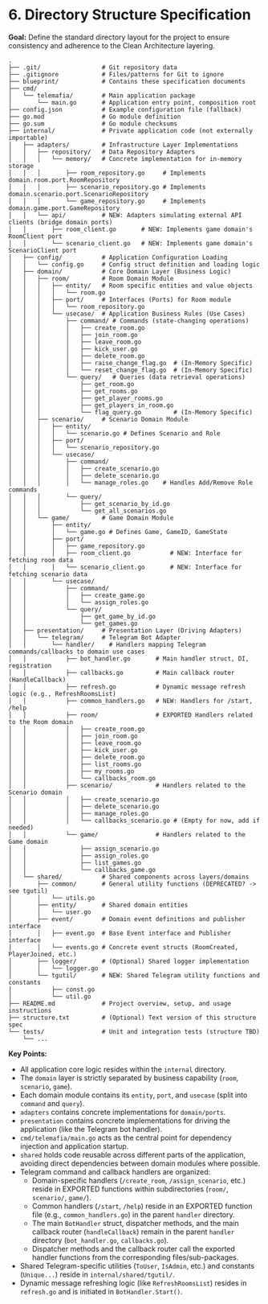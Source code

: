 # 6. Directory Structure Specification

**Goal:** Define the standard directory layout for the project to ensure consistency and adherence to the Clean Architecture layering.

```text
.
├── .git/                 # Git repository data
├── .gitignore            # Files/patterns for Git to ignore
├── blueprint/            # Contains these specification documents
├── cmd/
│   └── telemafia/        # Main application package
│       └── main.go       # Application entry point, composition root
├── config.json           # Example configuration file (fallback)
├── go.mod                # Go module definition
├── go.sum                # Go module checksums
├── internal/             # Private application code (not externally importable)
│   ├── adapters/         # Infrastructure Layer Implementations
│   │   ├── repository/   # Data Repository Adapters
│   │   │   └── memory/   # Concrete implementation for in-memory storage
│   │   │       ├── room_repository.go     # Implements domain.room.port.RoomRepository
│   │   │       ├── scenario_repository.go # Implements domain.scenario.port.ScenarioRepository
│   │   │       └── game_repository.go     # Implements domain.game.port.GameRepository
│   │   └── api/          # NEW: Adapters simulating external API clients (bridge domain ports)
│   │       ├── room_client.go       # NEW: Implements game domain's RoomClient port
│   │       └── scenario_client.go   # NEW: Implements game domain's ScenarioClient port
│   ├── config/           # Application Configuration Loading
│   │   └── config.go     # Config struct definition and loading logic
│   ├── domain/           # Core Domain Layer (Business Logic)
│   │   ├── room/         # Room Domain Module
│   │   │   ├── entity/   # Room specific entities and value objects
│   │   │   │   └── room.go
│   │   │   ├── port/     # Interfaces (Ports) for Room module
│   │   │   │   └── room_repository.go
│   │   │   └── usecase/  # Application Business Rules (Use Cases)
│   │   │       ├── command/ # Commands (state-changing operations)
│   │   │       │   ├── create_room.go
│   │   │       │   ├── join_room.go
│   │   │       │   ├── leave_room.go
│   │   │       │   ├── kick_user.go
│   │   │       │   ├── delete_room.go
│   │   │       │   ├── raise_change_flag.go  # (In-Memory Specific)
│   │   │       │   └── reset_change_flag.go  # (In-Memory Specific)
│   │   │       └── query/   # Queries (data retrieval operations)
│   │   │           ├── get_room.go
│   │   │           ├── get_rooms.go
│   │   │           ├── get_player_rooms.go
│   │   │           ├── get_players_in_room.go
│   │   │           └── flag_query.go         # (In-Memory Specific)
│   │   ├── scenario/     # Scenario Domain Module
│   │   │   ├── entity/
│   │   │   │   └── scenario.go # Defines Scenario and Role
│   │   │   ├── port/
│   │   │   │   └── scenario_repository.go
│   │   │   └── usecase/
│   │   │       ├── command/
│   │   │       │   ├── create_scenario.go
│   │   │       │   ├── delete_scenario.go
│   │   │       │   └── manage_roles.go    # Handles Add/Remove Role commands
│   │   │       └── query/
│   │   │           ├── get_scenario_by_id.go
│   │   │           └── get_all_scenarios.go
│   │   └── game/         # Game Domain Module
│   │       ├── entity/
│   │       │   └── game.go # Defines Game, GameID, GameState
│   │       ├── port/
│   │       │   ├── game_repository.go
│   │       │   ├── room_client.go           # NEW: Interface for fetching room data
│   │       │   └── scenario_client.go       # NEW: Interface for fetching scenario data
│   │       └── usecase/
│   │           ├── command/
│   │           │   ├── create_game.go
│   │           │   └── assign_roles.go
│   │           └── query/
│   │               ├── get_game_by_id.go
│   │               └── get_games.go
│   ├── presentation/     # Presentation Layer (Driving Adapters)
│   │   └── telegram/     # Telegram Bot Adapter
│   │       └── handler/    # Handlers mapping Telegram commands/callbacks to domain use cases
│   │           ├── bot_handler.go       # Main handler struct, DI, registration
│   │           ├── callbacks.go         # Main callback router (HandleCallback)
│   │           ├── refresh.go           # Dynamic message refresh logic (e.g., RefreshRoomsList)
│   │           ├── common_handlers.go   # NEW: Handlers for /start, /help
│   │           ├── room/                # EXPORTED Handlers related to the Room domain
│   │           │   ├── create_room.go
│   │           │   ├── join_room.go
│   │           │   ├── leave_room.go
│   │           │   ├── kick_user.go
│   │           │   ├── delete_room.go
│   │           │   ├── list_rooms.go
│   │           │   ├── my_rooms.go
│   │           │   └── callbacks_room.go
│   │           ├── scenario/            # Handlers related to the Scenario domain
│   │           │   ├── create_scenario.go
│   │           │   ├── delete_scenario.go
│   │           │   ├── manage_roles.go
│   │           │   └── callbacks_scenario.go # (Empty for now, add if needed)
│   │           └── game/                # Handlers related to the Game domain
│   │               ├── assign_scenario.go
│   │               ├── assign_roles.go
│   │               ├── list_games.go
│   │               └── callbacks_game.go
│   └── shared/           # Shared components across layers/domains
│       ├── common/       # General utility functions (DEPRECATED? -> see tgutil)
│       │   └── utils.go
│       ├── entity/       # Shared domain entities
│       │   └── user.go
│       ├── event/        # Domain event definitions and publisher interface
│       │   ├── event.go  # Base Event interface and Publisher interface
│       │   └── events.go # Concrete event structs (RoomCreated, PlayerJoined, etc.)
│       ├── logger/       # (Optional) Shared logger implementation
│       │   └── logger.go
│       └── tgutil/       # NEW: Shared Telegram utility functions and constants
│           ├── const.go
│           └── util.go
├── README.md             # Project overview, setup, and usage instructions
├── structure.txt         # (Optional) Text version of this structure spec
└── tests/                # Unit and integration tests (structure TBD)
    └── ...
```

**Key Points:**

*   All application core logic resides within the `internal` directory.
*   The `domain` layer is strictly separated by business capability (`room`, `scenario`, `game`).
*   Each domain module contains its `entity`, `port`, and `usecase` (split into `command` and `query`).
*   `adapters` contains concrete implementations for `domain/ports`.
*   `presentation` contains concrete implementations for driving the application (like the Telegram bot handler).
*   `cmd/telemafia/main.go` acts as the central point for dependency injection and application startup.
*   `shared` holds code reusable across different parts of the application, avoiding direct dependencies between domain modules where possible.
*   Telegram command and callback handlers are organized:
    *   Domain-specific handlers (`/create_room`, `/assign_scenario`, etc.) reside in EXPORTED functions within subdirectories (`room/`, `scenario/`, `game/`).
    *   Common handlers (`/start`, `/help`) reside in an EXPORTED function file (e.g., `common_handlers.go`) in the parent `handler` directory.
    *   The main `BotHandler` struct, dispatcher methods, and the main callback router (`handleCallback`) remain in the parent `handler` directory (`bot_handler.go`, `callbacks.go`).
    *   Dispatcher methods and the callback router call the exported handler functions from the corresponding files/sub-packages.
*   Shared Telegram-specific utilities (`ToUser`, `IsAdmin`, etc.) and constants (`Unique...`) reside in `internal/shared/tgutil/`.
*   Dynamic message refreshing logic (like `RefreshRoomsList`) resides in `refresh.go` and is initiated in `BotHandler.Start()`. 